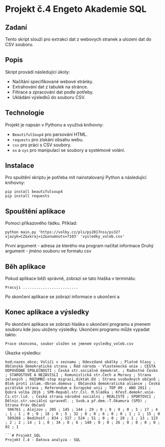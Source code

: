 # Projekt č.4 Engeto Akademie SQL

## Zadaní
Tento skript slouží pro extrakci dat z webovych stranek a ulozeni dat do CSV souboru.

## Popis
Skript provádí následující úkoly:
- Načítání specifikované webové stránky.
- Extrahování dat z tabulek na stránce.
- Filtrace a zpracování dat podle potřeby.
- Ukládání výsledků do souboru CSV.

## Technologie
Projekt je napsán v Pythonu a využívá knihovny:
- `BeautifulSoup4` pro parsování HTML.
- `requests` pro získání obsahu webu.
- `csv` pro práci s CSV soubory.
- `os` a `sys` pro manipulaci se soubory a systémové volání.

## Instalace
Pro spuštění skriptu je potřeba mít nainstalovaný Python a následující knihovny:
```
pip install beautifulsoup4
pip install requests
```
## Spouštění aplikace
Pomoci příkazového řádku.
Příklad:
```
python main.py 'https://volby.cz/pls/ps2017nss/ps32?xjazyk=CZ&xkraj=12&xnumnuts=7103' 'vysledky_voleb.csv'
```

První argument - adresa ze kterého ma program načítat informace
Druhý argument - jméno souboru ve formatu csv

## Běh aplikace
Pokud aplikace běži správně, zobrazí se tato hlaška v terminálu:
```
Pracuji .........................
```
Po skončení aplikace se zobrazi informace o ukončeni a 
## Konec aplikace a výsledky
Po skončení aplikace se zobrazi hlaška o ukončení programu a jmenem souboru kde jsou uloženy výsledky.
Ukončení programu může vypadat takto:
```
Prace skoncena, soubor uložen se jmenem vysledky_voleb.csv

```
Úkazka výsledku:
```
kod;nazev_obce; Voliči v seznamu ; Odevzdané obálky ; Platné hlasy ; Občanská demokratická strana ; Řád národa - Vlastenecká unie ; CESTA ODPOVĚDNÉ SPOLEČNOSTI ; Česká str.sociálně demokrat. ; Radostné Česko ; STAROSTOVÉ A NEZÁVISLÍ ; Komunistická str.Čech a Moravy ; Strana zelených ; ROZUMNÍ-stop migraci,diktát.EU ; Strana svobodných občanů ; Blok proti islam.-Obran.domova ; Občanská demokratická aliance ; Česká pirátská strana ; Referendum o Evropské unii ; TOP 09 ; ANO 2011 ; Dobrá volba 2016 ; SPR-Republ.str.Čsl. M.Sládka ; Křesť.demokr.unie-Čs.str.lid. ; Česká strana národně sociální ; REALISTÉ ; SPORTOVCI ; Dělnic.str.sociální spravedl. ; Svob.a př.dem.-T.Okamura (SPD) ; Strana Práv Občanů 
 506761 ; Alojzov ; 205 ; 145 ; 144 ; 29 ; 0 ; 0 ; 9 ; 0 ; 5 ; 17 ; 4 ; 1 ; 1 ; 0 ; 0 ; 18 ; 0 ; 5 ; 32 ; 0 ; 0 ; 6 ; 0 ; 0 ; 1 ; 1 ; 15 ; 0 
 589268 ; Bedihošť ; 834 ; 527 ; 524 ; 51 ; 0 ; 0 ; 28 ; 1 ; 13 ; 123 ; 2 ; 2 ; 14 ; 1 ; 0 ; 34 ; 0 ; 6 ; 140 ; 0 ; 0 ; 26 ; 0 ; 0 ; 0 ; 0 ; 82 ; 1 
 
```# Projekt_SQL
Projekt č.4 - Datova analyza - SQL
